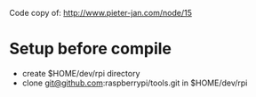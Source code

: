 Code copy of: http://www.pieter-jan.com/node/15

Setup before compile
====================
- create $HOME/dev/rpi directory
- clone git@github.com:raspberrypi/tools.git
  in $HOME/dev/rpi